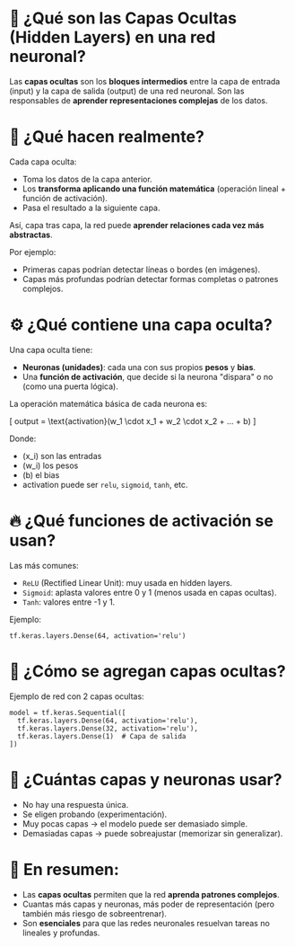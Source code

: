 # 🧱 ¿Qué son las Capas Ocultas (Hidden Layers) en una red neuronal?

Las **capas ocultas** son los **bloques intermedios** entre la capa de entrada (input) y la capa de salida (output) de una red neuronal. Son las responsables de **aprender representaciones complejas** de los datos.

# 🧠 ¿Qué hacen realmente?

Cada capa oculta:
- Toma los datos de la capa anterior.
- Los **transforma aplicando una función matemática** (operación lineal + función de activación).
- Pasa el resultado a la siguiente capa.

Así, capa tras capa, la red puede **aprender relaciones cada vez más abstractas**.

Por ejemplo:
- Primeras capas podrían detectar líneas o bordes (en imágenes).
- Capas más profundas podrían detectar formas completas o patrones complejos.

# ⚙️ ¿Qué contiene una capa oculta?

Una capa oculta tiene:
- **Neuronas (unidades)**: cada una con sus propios **pesos** y **bias**.
- Una **función de activación**, que decide si la neurona "dispara" o no (como una puerta lógica).

La operación matemática básica de cada neurona es:

\[
output = \text{activation}(w_1 \cdot x_1 + w_2 \cdot x_2 + ... + b)
\]

Donde:
- \(x_i\) son las entradas
- \(w_i\) los pesos
- \(b\) el bias
- activation puede ser `relu`, `sigmoid`, `tanh`, etc.

# 🔥 ¿Qué funciones de activación se usan?

Las más comunes:
- `ReLU` (Rectified Linear Unit): muy usada en hidden layers.
- `Sigmoid`: aplasta valores entre 0 y 1 (menos usada en capas ocultas).
- `Tanh`: valores entre -1 y 1.

Ejemplo:

```
tf.keras.layers.Dense(64, activation='relu')
```

# 🧪 ¿Cómo se agregan capas ocultas?

Ejemplo de red con 2 capas ocultas:

```
model = tf.keras.Sequential([
  tf.keras.layers.Dense(64, activation='relu'),
  tf.keras.layers.Dense(32, activation='relu'),
  tf.keras.layers.Dense(1)  # Capa de salida
])
```

# 🎯 ¿Cuántas capas y neuronas usar?

- No hay una respuesta única.
- Se eligen probando (experimentación).
- Muy pocas capas → el modelo puede ser demasiado simple.
- Demasiadas capas → puede sobreajustar (memorizar sin generalizar).

# 📌 En resumen:

- Las **capas ocultas** permiten que la red **aprenda patrones complejos**.
- Cuantas más capas y neuronas, más poder de representación (pero también más riesgo de sobreentrenar).
- Son **esenciales** para que las redes neuronales resuelvan tareas no lineales y profundas.
